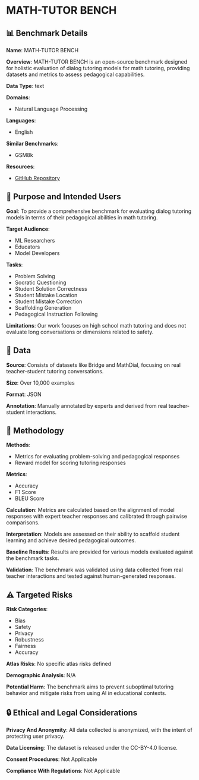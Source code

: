 # MATH-TUTOR BENCH

## 📊 Benchmark Details

**Name**: MATH-TUTOR BENCH

**Overview**: MATH-TUTOR BENCH is an open-source benchmark designed for holistic evaluation of dialog tutoring models for math tutoring, providing datasets and metrics to assess pedagogical capabilities.

**Data Type**: text

**Domains**:
- Natural Language Processing

**Languages**:
- English

**Similar Benchmarks**:
- GSM8k

**Resources**:
- [GitHub Repository](https://github.com/eth-lre/mathtutorbench)

## 🎯 Purpose and Intended Users

**Goal**: To provide a comprehensive benchmark for evaluating dialog tutoring models in terms of their pedagogical abilities in math tutoring.

**Target Audience**:
- ML Researchers
- Educators
- Model Developers

**Tasks**:
- Problem Solving
- Socratic Questioning
- Student Solution Correctness
- Student Mistake Location
- Student Mistake Correction
- Scaffolding Generation
- Pedagogical Instruction Following

**Limitations**: Our work focuses on high school math tutoring and does not evaluate long conversations or dimensions related to safety.

## 💾 Data

**Source**: Consists of datasets like Bridge and MathDial, focusing on real teacher-student tutoring conversations.

**Size**: Over 10,000 examples

**Format**: JSON

**Annotation**: Manually annotated by experts and derived from real teacher-student interactions.

## 🔬 Methodology

**Methods**:
- Metrics for evaluating problem-solving and pedagogical responses
- Reward model for scoring tutoring responses

**Metrics**:
- Accuracy
- F1 Score
- BLEU Score

**Calculation**: Metrics are calculated based on the alignment of model responses with expert teacher responses and calibrated through pairwise comparisons.

**Interpretation**: Models are assessed on their ability to scaffold student learning and achieve desired pedagogical outcomes.

**Baseline Results**: Results are provided for various models evaluated against the benchmark tasks.

**Validation**: The benchmark was validated using data collected from real teacher interactions and tested against human-generated responses.

## ⚠️ Targeted Risks

**Risk Categories**:
- Bias
- Safety
- Privacy
- Robustness
- Fairness
- Accuracy

**Atlas Risks**:
No specific atlas risks defined

**Demographic Analysis**: N/A

**Potential Harm**: The benchmark aims to prevent suboptimal tutoring behavior and mitigate risks from using AI in educational contexts.

## 🔒 Ethical and Legal Considerations

**Privacy And Anonymity**: All data collected is anonymized, with the intent of protecting user privacy.

**Data Licensing**: The dataset is released under the CC-BY-4.0 license.

**Consent Procedures**: Not Applicable

**Compliance With Regulations**: Not Applicable
